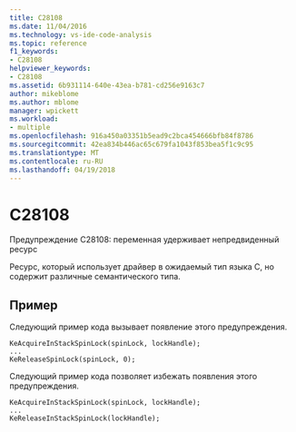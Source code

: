```yaml
---
title: C28108
ms.date: 11/04/2016
ms.technology: vs-ide-code-analysis
ms.topic: reference
f1_keywords:
- C28108
helpviewer_keywords:
- C28108
ms.assetid: 6b931114-640e-43ea-b781-cd256e9163c7
author: mikeblome
ms.author: mblome
manager: wpickett
ms.workload:
- multiple
ms.openlocfilehash: 916a450a03351b5ead9c2bca454666bfb84f8786
ms.sourcegitcommit: 42ea834b446ac65c679fa1043f853bea5f1c9c95
ms.translationtype: MT
ms.contentlocale: ru-RU
ms.lasthandoff: 04/19/2018
---
```

# <a name="c28108"></a>C28108
Предупреждение C28108: переменная удерживает непредвиденный ресурс

 Ресурс, который использует драйвер в ожидаемый тип языка C, но содержит различные семантического типа.

## <a name="example"></a>Пример
 Следующий пример кода вызывает появление этого предупреждения.

```
KeAcquireInStackSpinLock(spinLock, lockHandle);
...
KeReleaseSpinLock(spinLock, 0);
```

 Следующий пример кода позволяет избежать появления этого предупреждения.

```
KeAcquireInStackSpinLock(spinLock, lockHandle);
...
KeReleaseInStackSpinLock(lockHandle);
```
